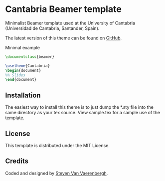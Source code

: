﻿Cantabria Beamer template
=========================

Minimalist Beamer template used at the University of Cantabria (Universidad de Cantabria, Santander, Spain).

The latest version of this theme can be found on [GitHub](https://github.com/steven2358/cantabria-beamer-template).

Minimal example
```latex
\documentclass{beamer}

\usetheme{Cantabria}
\begin{document}
%% Slides
\end{document}
```

Installation
------------
The easiest way to install this theme is to just dump the *.sty file into the same directory as your tex source. View sample.tex for a sample use of the template.

License
-------
This template is distributed under the MIT License.

Credits
-------
Coded and designed by [Steven Van Vaerenbergh](http://gtas.unican.es/people/steven).